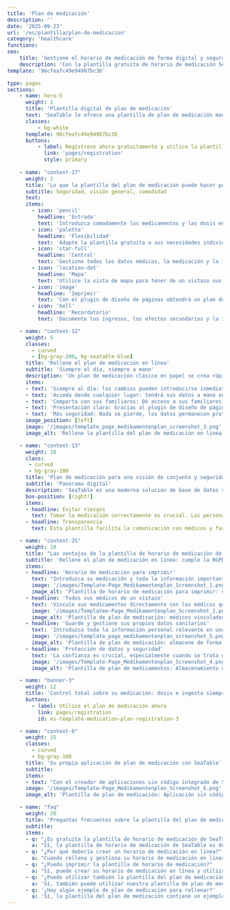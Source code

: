 ```yaml
---
title: 'Plan de medicación'
description: ''
date: '2025-09-23'
url: '/es/plantilla/plan-de-medicacion'
category: 'healthcare'
functions:
seo:
    title: 'Gestione el horario de medicación de forma digital y segura con SeaTable'
    description: 'Con la plantilla gratuita de horario de medicación SeaTable obtendrá una visión general, compartirá los datos de forma segura, incluida la versión para imprimir.'
template: '96cfeafc49e94907bc36'

type: pages
sections:
    - name: hero-5
      weight: 1
      title: 'Plantilla digital de plan de medicación'
      text: 'SeaTable le ofrece una plantilla de plan de medicación moderna y gratuita para la gestión digital de medicamentos, médicos, datos sanitarios y documentos. Estructura clara, total seguridad y transparencia - conforme a RGPD y gratuita.'
      classes:
          - bg-white
      template: 96cfeafc49e94907bc36
      buttons:
          - label: Regístrese ahora gratuitamente y utilice la plantilla
            link: 'pages/registration'
            style: primary
    
    - name: "content-27"
      weight: 2
      title: 'Lo que la plantilla del plan de medicación puede hacer por usted'
      subtitle: Seguridad, visión general, comodidad
      text: 
      items:
        - icon: 'pencil'
          headline: 'Entrada'
          text: 'Introduzca cómodamente los medicamentos y las dosis en la plantilla intuitiva - los errores se reducen al mínimo.'
        - icon: 'palette'
          headline: 'Flexibilidad'
          text: 'Adapte la plantilla gratuita a sus necesidades individuales, tratamientos y requisitos de documentación en cualquier momento, sin ningún esfuerzo.'
        - icon: 'star-full'
          headline: 'Central'
          text: 'Gestione todos los datos médicos, la medicación y la información sanitaria de forma centralizada y segura: tenga siempre una visión completa.'
        - icon: 'location-dot'
          headline: 'Mapa'
          text: 'Utilice la vista de mapa para tener de un vistazo sus contactos médicos y horarios de consulta más importantes, incluida la ubicación.'
        - icon: 'image'
          headline: 'Imprimir'
          text: 'Con el plugin de diseño de páginas obtendrá un plan de medicación imprimible, ideal para consultas, urgencias y viajes.'
        - icon: 'bell'
          headline: 'Recordatorio'
          text: 'Documente los ingresos, los efectos secundarios y la información importante - los recordatorios integrados proporcionan más seguridad.'

    - name: "content-12"
      weight: 5
      classes:
        - curved
        - [bg-gray-200, bg-seatable-blue]
      title: 'Rellene el plan de medicación en línea'
      subtitle: 'Siempre al día, siempre a mano'
      description: 'Un plan de medicación clásico en papel se crea rápidamente... y queda obsoleto enseguida. Si crea su plan de medicación en línea, se beneficiará de muchas ventajas que le facilitarán el día a día.'
      items:
      - text: 'Siempre al día: los cambios pueden introducirse inmediatamente y están disponibles al segundo siguiente.'
      - text: 'Acceda desde cualquier lugar: tendrá sus datos a mano en todo momento a través del acceso en línea.'
      - text: 'Comparta con sus familiares: Dé acceso a sus familiares o al personal asistencial.'
      - text: 'Presentación clara: Gracias al plugin de diseño de páginas, podrá imprimir un Mediplan.'
      - text: 'Más seguridad: Nada se pierde, los datos permanecen protegidos y localizables.'
      image_position: [left]
      image: '/images/template_page_medikamentenplan_screenshot_3.png'
      image_alt: 'Rellene la plantilla del plan de medicación en línea, llévela consigo sobre la marcha, manténgala actualizada y gestiónela de forma segura.'

    - name: "content-13"
      weight: 18
      class:
       - curved
       - bg-gray-100
      title: 'Plan de medicación para una visión de conjunto y seguridad'
      subtitle: 'Panorama digital'
      description: 'SeaTable es una moderna solución de base de datos sin código con App Builder y ofrece todas las funciones que necesita un plan de medicación electrónico. Puede mantener fácilmente una visión de conjunto y registrar los efectos secundarios para comentarlos con su médico.'
      box-position: [right!]
      items:
      - headline: Evitar riesgos
        text: Tomar la medicación correctamente es crucial. Las personas mayores o con varias enfermedades preexistentes, en particular, se benefician de un plan que no sólo documente los preparados, sino también las dosis exactas y las horas en que se toman.
      - headline: Transparencia
        text: Esta plantilla facilita la comunicación con médicos y farmacias. Tener los datos estructurados y actualizados ahorra tiempo y evita malentendidos. Una plantilla de plan de medicación actualizada también puede ser crucial en caso de emergencia.

    - name: "content-25"
      weight: 10
      title: "Las ventajas de la plantilla de horario de medicación de SeaTable"
      subtitle: 'Rellene el plan de medicación en línea: cumple la RGPD'
      items:
      - headline: 'Horario de medicación para imprimir'
        text: "Introduzca su medicación y toda la información importante directamente en la plantilla. El horario de medicación para rellenar de SeaTable está claramente estructurado y diseñado de forma intuitiva. A partir de los datos introducidos se crea automáticamente una versión clara para imprimir, que puede exportar e imprimir si lo desea."
        image: '/images/Template-Page_Medikamentenplan_Screenshot_1.png'
        image_alt: 'Plantilla de horario de medicación para imprimir: clara, rellenable, utilizable para visitas al médico y urgencias'
      - headline: 'Todos sus médicos de un vistazo'
        text: 'Vincule sus medicamentos directamente con los médicos que se los recetaron. Esto le ofrece una visión general y le permite hacer preguntas específicas. También puede guardar los datos de contacto de sus médicos y visualizar su ubicación mediante el complemento de mapas.'
        image: '/images/Templatee-Page_Medikamentenplan_Screenshot_2.png'
        image_alt: 'Plantilla de plan de medicación: médicos vinculados a la medicación, datos de contacto y ubicaciones de un vistazo'
      - headline: 'Guarde y gestione sus propios datos sanitarios'
        text: 'Introduzca toda la información personal relevante en una tabla separada. Guarde de forma centralizada la estatura y el peso para calcular la dosis, las alergias, las enfermedades anteriores, los documentos importantes o las fotografías. Así tendrá siempre sus datos sanitarios estructurados y a mano.'
        image: '/images/template_page_medikamentenplan_screenshot_5.png'
        image_alt: 'Plantilla de plan de medicación: almacene de forma segura datos sanitarios, alergias, altura y peso'
      - headline: 'Protección de datos y seguridad'
        text: 'La confianza es crucial, especialmente cuando se trata de datos sanitarios. SeaTable concede gran importancia a la protección y seguridad de los datos. Sus datos se almacenan exclusivamente en servidores de Alemania y están sujetos a los estrictos requisitos del RGPD. Usted conserva el control total en todo momento.'
        image: '/images/Template-Page_Medikamentenplan_Screenshot_4.png'
        image_alt: 'Plantilla de plan de medicamentos: Almacenamiento de datos conforme a RGPD, control de acceso, servidores alemanes.'

    - name: "banner-3"
      weight: 12
      title: 'Control total sobre su medicación: dosis e ingesta siempre a la vista'
      buttons:
        - label: Utilice el plan de medicación ahora
          link: pages/registration
          id: es-template-medication-plan-registration-3

    - name: "content-6"
      weight: 15
      classes:
        - curved
        - bg-gray-100
      title: 'Su propia aplicación de plan de medicación con SeaTable'
      subtitle:
      items:
      - text: "Con el creador de aplicaciones sin código integrado de SeaTable, puede crear su propia aplicación de salud personal en unos pocos pasos. Además de los medicamentos y los contactos con el médico, también puede registrar los efectos secundarios o datos adicionales, como los valores de la tensión arterial, para comentarlos en su próxima cita de tratamiento. La función de recordatorio integrada proporciona seguridad adicional."
      image: '/images/Template-Page_Medikamentenplan_Screenshot_6.png'
      image_alt: 'Plantilla de plan de medicación: Aplicación sin código con función de recordatorio, contactos médicos, valores medidos, notas.'

    - name: "faq"
      weight: 20
      title: 'Preguntas frecuentes sobre la plantilla del plan de medicación SeaTable'
      subtitle:
      items:
      - q: "¿Es gratuita la plantilla de horario de medicación de SeaTable?"
        a: "Sí, la plantilla de horario de medicación de SeaTable es de uso gratuito. Sólo necesita una cuenta SeaTable para personalizar la plantilla de horario de medicación de forma gratuita y utilizar todas las funciones."
      - q: "¿Por qué debería crear un horario de medicación en línea?"
        a: "Cuando rellena y gestiona su horario de medicación en línea, tiene acceso al estado actual en cualquier momento y desde cualquier lugar y puede compartir fácilmente la información con médicos o terapeutas. Con nuestra plantilla de horario de medicación, su medicación permanece segura y transparente. Gracias al plugin de diseño de página integrado en nuestra plantilla de horario de medicación, también puede imprimir su horario de medicación si lo desea."
      - q: "¿Puedo imprimir la plantilla de horario de medicación?"
        a: "Sí, puede crear su horario de medicación en línea y utilizar el plugin de diseño de páginas para generar automáticamente un horario de medicación transparente para imprimir."
      - q: "¿Puedo utilizar también la plantilla del plan de medicación para varias personas?"
        a: 'Sí, también puede utilizar nuestra plantilla de plan de medicación para varios planes. Con SeaTable puede crear un plan de medicación para hasta cinco usuarios de forma gratuita.'
      - q: '¿Hay algún ejemplo de plan de medicación para rellenar?'
        a: 'Sí, la plantilla del plan de medicación contiene un ejemplo claro de plan de medicación que puede utilizar como guía. Puede utilizar y personalizar gratuitamente nuestra plantilla de horario de medicación para adaptarla a su medicación personal.'
---
```

